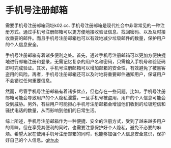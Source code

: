 # 手机号注册邮箱

需要手机号注册邮箱网址k02.cc. 手机号注册邮箱是现代社会中非常常见的一种注册方式。通过手机号注册邮箱可以更方便地接收验证信息、找回密码、以及及时接收重要的邮件。而且手机号注册邮箱也可以有效地减少垃圾邮件的数量，保护用户的个人信息安全。

手机号注册邮箱有着诸多便利之处。首先，通过手机号注册邮箱可以更加方便快捷地进行邮箱注册和登录，无需记忆复杂的用户名和密码，只需输入手机号和验证码即可完成验证。其次，手机号注册邮箱可以增加邮箱的安全性，有效避免了被黑客盗用的风险。再者，手机号注册邮箱还可以及时地将重要邮件通知用户，保证用户不会错过任何重要信息。

然而，尽管手机号注册邮箱有着诸多优点，但也存在一些问题。比如，手机号注册邮箱可能会导致用户的个人隐私泄露，一旦手机号被盗用，用户的个人信息可能会受到威胁。另外，有些用户可能担心手机号注册邮箱会增加他们收到的垃圾短信和骚扰电话的数量，从而影响到他们的日常生活。

综上所述，手机号注册邮箱作为一种便捷、安全的注册方式，受到了越来越多用户的青睐。但在享受其便利的同时，也需要注意保护好个人隐私，避免不必要的麻烦。希望大家在使用手机号注册邮箱的同时，也能够加强个人信息安全意识，保护好自己的个人信息。[github](https://github.com)